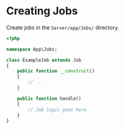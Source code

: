 # Creating Jobs

Create jobs in the `Server/app/Jobs/` directory.

```php
<?php

namespace App\Jobs;

class ExampleJob extends Job
{
    public function __construct()
    {
        // ...
    }

    public function handle()
    {
        // Job logic goes here
    }
}
```